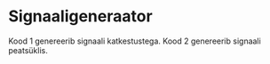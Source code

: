# Signaaligeneraator

Kood 1 genereerib signaali katkestustega.
Kood 2 genereerib signaali peatsüklis.
